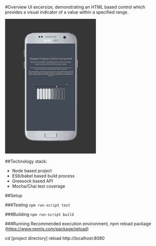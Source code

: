 #Overview
UI excersize, demonstrating an HTML based control which provides a visual indicator of a value within a specified range.

![Animated Preview](./preview.gif) 

##Technology stack:
- Node based project
- ES6/babel based build process
- Greesock based API
- Mocha/Chai test coverage


##Setup

###Testing
`npm run-script test`

###Building
`npm run-script build`

###Running
Recommended execution environment, npm reload package (https://www.npmjs.com/package/reload)

cd [project directory]
reload
http://localhost:8080


